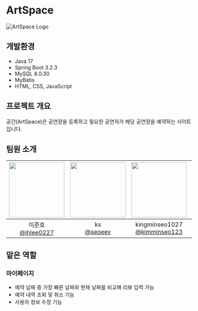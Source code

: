 # ArtSpace

![ArtSpace Logo](https://github.com/jhlee0227/ArtSpace/blob/main/ArtSpace/src/main/resources/static/img/logo_text.png)

## 개발환경
* Java 17
* Spring Boot 3.2.3
* MySQL 8.0.30
* MyBatis
* HTML, CSS, JavaScript

## 프로젝트 개요
공간(ArtSpace)은 공연장을 등록하고 필요한 공연자가 해당 공연장을 예약하는 사이트입니다.

## 팀원 소개
| <img src="https://avatars.githubusercontent.com/u/161573822?v=4" width="150" height="150"/> | <img src="https://avatars.githubusercontent.com/u/112747135?v=4" width="150" height="150"/> | <img src="https://avatars.githubusercontent.com/u/161282676?v=4" width="150" height="150"/> | <img src="https://avatars.githubusercontent.com/u/161573872?v=4" width="150" height="150"/> |
|:-:|:-:|:-:|:-:|
| 이준호<br/>[@jhlee0227](https://github.com/jhlee0227) | ks<br/>[@seoeev](https://github.com/seoeev) | kingminseo1027<br/>[@kimminseo123](https://github.com/kimminseo123) | Hannamug<br/>[@Hannamug](https://github.com/Hannamug) |

## 맡은 역할

### 마이페이지
- 예약 날짜 중 가장 빠른 날짜와 현재 날짜를 비교해 리뷰 입력 가능
- 예약 내역 조회 및 취소 기능
- 사용자 정보 수정 기능
